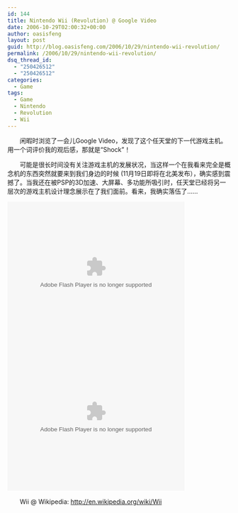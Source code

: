```yaml
---
id: 144
title: Nintendo Wii (Revolution) @ Google Video
date: 2006-10-29T02:00:32+00:00
author: oasisfeng
layout: post
guid: http://blog.oasisfeng.com/2006/10/29/nintendo-wii-revolution/
permalink: /2006/10/29/nintendo-wii-revolution/
dsq_thread_id:
  - "250426512"
  - "250426512"
categories:
  - Game
tags:
  - Game
  - Nintendo
  - Revolution
  - Wii
---
```

　　闲暇时浏览了一会儿Google Video，发现了这个任天堂的下一代游戏主机。用一个词评价我的观后感，那就是“Shock”！

　　可能是很长时间没有关注游戏主机的发展状况，当这样一个在我看来完全是概念机的东西突然就要来到我们身边的时候 (11月19日即将在北美发布），确实感到震撼了。当我还在被PSP的3D加速、大屏幕、多功能所吸引时，任天堂已经将另一层次的游戏主机设计理念展示在了我们面前。看来，我确实落伍了……

<!--more-->

<embed style="width:400px; height:326px;" id="VideoPlayback" type="application/x-shockwave-flash" src="https://video.google.com/googleplayer.swf?docId=8797063623478964775&#038;hl=en" flashvars="">
</embed>

<embed style="width:400px; height:326px;" id="VideoPlayback" type="application/x-shockwave-flash" src="https://video.google.com/googleplayer.swf?docId=5878309001273030203&#038;hl=en" flashvars="">
</embed>

　　Wii @ Wikipedia: <http://en.wikipedia.org/wiki/Wii>